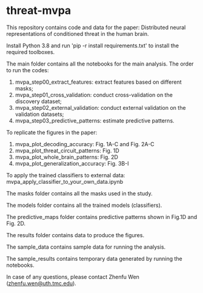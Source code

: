# threat-mvpa

This repository contains code and data for the paper: Distributed neural representations of conditioned threat in the human brain.

Install Python 3.8 and run 'pip -r install requirements.txt' to install the required toolboxes.

The main folder contains all the notebooks for the main analysis. The order to run the codes:
1. mvpa_step00_extract_features: extract features based on different masks;
2. mvpa_step01_cross_validation: conduct cross-validation on the discovery dataset;
3. mvpa_step02_external_validation: conduct external validation on the validation datasets;
4. mvpa_step03_predictive_patterns: estimate predictive patterns.


To replicate the figures in the paper:
1. mvpa_plot_decoding_accuracy: Fig. 1A-C and Fig. 2A-C
2. mvpa_plot_threat_circuit_patterns: Fig. 1D
3. mvpa_plot_whole_brain_patterns: Fig. 2D
4. mvpa_plot_generalization_accuracy: Fig. 3B-I

To apply the trained classifiers to external data:
mvpa_apply_classifier_to_your_own_data.ipynb

The masks folder contains all the masks used in the study.

The models folder contains all the trained models (classifiers).

The predictive_maps folder contains predictive patterns shown in Fig.1D and Fig. 2D.

The results folder contains data to produce the figures.

The sample_data contains sample data for running the analysis.

The sample_results contains temporary data generated by running the notebooks.

In case of any questions, please contact Zhenfu Wen (zhenfu.wen@uth.tmc.edu).
